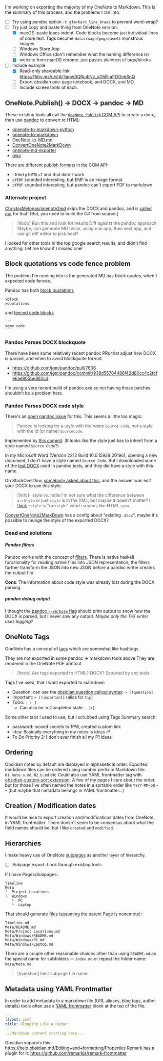 I'm working on exporting the majority of my OneNote to Markdown. This is the summary of this process, and the problems I ran into.

- [ ] Try using pandoc option `-t gfm+hard_line_break` to prevent word-wrap?  
- [ ] Try just copy and paste thing from OneNote version:
	- [x] macOS: paste loses indent. Code blocks become just individual lines of code text. Tags become `data:image/png;base64` monstrous images
	- [ ] Windows Store App 
	- [ ] Windows Office (don't remember what the naming difference is)
	- [x] website from macOS chrome: just pastes plaintext of tags/blocks

- [ ] Include example
	- [x] Read-only shareable link: https://1drv.ms/u/s!Ar1janwBQRu4iNc_xOhR-aFOOobSnQ
	- [ ] Export obsidian one-page notebook, and DOCX, and MD.
	- [ ] Include screenshots of each.

## OneNote.Publish() -> DOCX -> pandoc -> MD
These existing tools all call the [`OneNote.Publish` COM API](https://learn.microsoft.com/en-us/office/client-developer/onenote/application-interface-onenote#publish-method) to create a docx, then use [pandoc](https://pandoc.org/) to convert to HTML:
- [onenote-to-markdown-python](https://github.com/pagekeytech/onenote-to-markdown/blob/192fe9ec303f30e77d4e3609ea7aafc05578c28e/convert.py#L79)
- [onenote-to-markdown](https://github.com/pagekeytech/onenote-to-markdown/blob/192fe9ec303f30e77d4e3609ea7aafc05578c28e/convert3.ps1#L28)
- [OneNote-to-MD.md](https://gist.github.com/heardk/ded40b72056cee33abb18f3724e0a580#file-onenote-to-md-md)
- [ConvertOneNote2MarkDown](https://github.com/theohbrothers/ConvertOneNote2MarkDown/blob/179c8ecda8f14b1c6713102d80a92d1f646ab4aa/ConvertOneNote2MarkDown-v2.ps1#L134)
- [onenote-md-exporter](https://github.com/alxnbl/onenote-md-exporter/blob/d2cd4094ded11530b24423a446ec99590e95af86/src/OneNoteMdExporter/Services/Export/ExportServiceBase.cs#L121)
- [owo](https://github.com/alopezrivera/owo/blob/ac5e1114acaf8ce3675a4ed26aa2176f8ec7bd18/src/OneNote/OneNote-Retrieve.psm1#L65)

There are different [publish formats](https://learn.microsoft.com/en-us/office/client-developer/onenote/enumerations-onenote-developer-reference#odc_PublishFormat) in the COM API:
* I tried `pfHTML=7` and that didn't work
* `pfEMF` sounded interesting, but EMF is an image format
* `pfPDF` sounded interesting, but pandoc can't export PDF to markdown

### Alternate project
[ChristosMylonas/onenote2md](https://github.com/ChristosMylonas/onenote2md)  skips the DOCX and pandoc, and is [called out](https://github.com/ChristosMylonas/onenote2md/pull/3#issue-806857343) for that!
(But, you need to build the C# from source.)

> [!todo] Run this and look for results
> Diff against the pandoc approach
> Maybe, can generate MD twice, using one app, then next app, and use git diff editor to pick best?

I looked for other tools in the top google search results, and didn't find anything. Let me know if I missed one!

## Block quotations vs code fence problem
The problem I'm running into is the generated MD has block quotes, when I expected code fences.

Pandoc has both [block quotations](https://pandoc.org/MANUAL.html#block-quotations)
```
>block
>quotations
```

and [fenced code blocks](https://pandoc.org/MANUAL.html#fenced-code-blocks)
~~~
```
some code
```
~~~



### Pandoc Parses DOCX blockquote
There have been some relatively recent pandoc PRs that adjust how DOCX is parsed, and when to avoid blockquote format:
- https://github.com/jgm/pandoc/pull/7606
- https://github.com/jgm/pandoc/commit/938d55784486f42d80cc4c2fcfe6ae905be382cd

I'm using a very recent build of pandoc.exe so not having those patches shouldn't be a problem here.

### Pandoc Parses DOCX code style
There's an [open pandoc issue](https://github.com/jgm/pandoc/issues/5971#issuecomment-1162238592) for this. This seems a little too magic:
> Pandoc is looking for a style with the _name_ `Source Code`, not a style with the id (or name) `SourceCode`.

Implemented by [this commit](https://github.com/jgm/pandoc/commit/c113ca6717d00870ec10716897d76a6fa62b1d41). (It looks like the style just has to inherit from a style named `Source Code`?)

In my Microsoft Word (Version 2212 Build 16.0.15928.20196), opening a new document, I don't have a style named `Source Code`. But I downloaded some of the [test DOCX](https://github.com/jgm/pandoc/blob/main/test/docx/adjacent_codeblocks.docx) used in pandoc tests, and they did have a style with this name.

On StackOverflow, [somebody asked about this](https://stackoverflow.com/a/27549401/771768), and the answer was edit your DOCX to use this style.

> [!info]- style vs. rstile
> I'm not sure what the difference between `w:rStyle` or just `style` is in the XML, but maybe it doesn't matter? I [think](https://python-docx.readthedocs.io/en/latest/dev/analysis/features/styles/character-style.html) `rstyle` is "run style" which sounds like HTML `span`.

[ConvertOneNote2MarkDown](https://github.com/theohbrothers/ConvertOneNote2MarkDown) has a config about "existing `.docx`", maybe it's possible to munge the style of the exported DOCX?


### Dead end solutions
##### Pandoc filters
Pandoc works with the concept of [filters](https://pandoc.org/filters.html). There is native haskell functionality for reading native files into JSON representation, the filters further transform the JSON into new JSON before a pandoc writer creates the output file.

**Cons**: The information about code style was already lost during the DOCX parsing.

##### pandoc debug output
I thought the[ pandoc `--verbose` flag](https://pandoc.org/MANUAL.html) should print output to show how the DOCX is parsed, but I never saw any output. *Maybe only the TeX writer uses logging?*


## OneNote Tags
OneNote has a concept of [tags](https://support.microsoft.com/en-us/office/apply-a-tag-to-a-note-in-onenote-908c7b92-6ed0-498d-bc7d-1b44e6827d05) which are somewhat like hashtags. 

They are not exported in some pandoc -> markdown tools above
They are rendered in the OneNote PDF printout

> [!todo] Are tags exported to HTML? DOCX?
> Exported by any tools

Tags I've used, that I want exported to markdown
* Question: can use the [obsidian question callout syntax](https://help.obsidian.md/Editing+and+formatting/Callouts#Supported%20types): `> [!question]`
* Important: `> [!important]` (alias for `tip`)
* ToDo: `- [ ]` 
	* Can also be in Completed state `- [x]`

Some other tabs I used to use, but I scrubbed using Tags Summary search:
* password: moved secrets to 1PW, created custom link
* Idea: Basically everything in my notes is ideas :P
* To Do Priority 2: I don't ever finish all my P1 ideas

## Ordering
Obsidian notes by default are displayed in alphabetical order.
Exported markdown files can be ordered using number prefix in Markdown file: `01_note_a.md`, `02_b.md` etc
Could also use YAML frontmatter tag with [obsidian-custom-sort extension](https://github.com/SebastianMC/obsidian-custom-sort).
A few of my pages I care about the order, but for those I've often named the notes in a sortable order like `YYYY-MM-DD` -- (but maybe that metadata belongs in YAML frontmatter...)


## Creation / Modification dates

It would be nice to export creation and/modifications dates from OneNote, in YAML frontmatter.
There doesn't seem to be consensus about what the field names should be, but I like `created` and `modified`.

## Hierarchies
I make heavy use of OneNote [subpages](https://support.microsoft.com/en-au/office/create-a-subpage-in-onenote-2dd0fbd9-5e2f-4162-b53b-66d0c41b0873) as another layer of hierarchy.
- [ ] Subpage export: Look through existing tools

If I have Pages/Subpages:
```
Timeline
Meta
└  Project Locations
└  Windows
   └  PC
   └  Laptop
```

That should generate files (assuming the parent Page is nonempty):
```
Timeline.md
Meta/README.md
Meta/Project Locations.md
Meta/Windows/README.md
Meta/Windows/PC.md
Meta/Windows/Laptop.md
```

There are a couple other reasonable choices other than using `README.md` as the special name for subfolders -- `index.md` or repeat the folder name:  `Meta/Meta.md`.

> [!question] best subpage file name

## Metadata using YAML Frontmatter

In order to add metadata to a markdown file (URL aliases, blog tags, author details) tools often use a [YAML frontmatter](https://jekyllrb.com/docs/front-matter/) block at the top of the file.

```yaml
---
layout: post
title: Blogging Like a Hacker
---
...Markdown content starting here...
```

Obsidian supports this: https://help.obsidian.md/Editing+and+formatting/Properties
Remark has a plugin for it: https://github.com/remarkjs/remark-frontmatter




